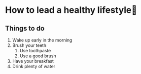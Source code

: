 # How to lead a healthy lifestyle🍎
## Things to do
1. Wake up early in the morning
2. Brush your teeth
    1. Use toothpaste
    2. Use a good brush
3. Have your breakfast
4. Drink plenty of water
